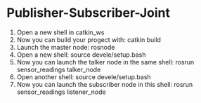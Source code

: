 # Publisher-Subscriber-Joint

1) Open a new shell in catkin_ws
2) Now you can build your progect with:
    catkin build
3) Launch the master node:
    rosnode
4) Open a new shell:
    source devele/setup.bash
6) Now you can launch the talker node in the same shell:
    rosrun sensor_readings talker_node
7) Open another shell:
    source devele/setup.bash
8) Now you can launch the subscriber node in this shell:
    rosrun sensor_readings listener_node
